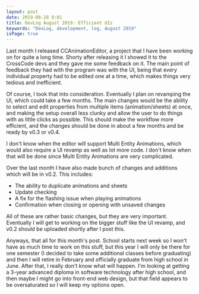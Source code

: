 ```yaml
---
layout: post
date: 2019-08-28 0:01
title: DevLog August 2019: Efficient UIs
keywords: "DevLog, development, log, August 2019"
isPage: true
---
```


Last month I released CCAnimationEditor, a project that I have been working on for quite a long time. Shorty after releasing it I showed it to the CrossCode devs and they gave me some feedback on it. The main point of feedback they had with the program was with the UI, being that every individual property had to be edited one at a time, which makes things very tedious and inefficient.

Of course, I took that into consideration. Eventually I plan on revamping the UI, which could take a few months. The main changes would be the ability to select and edit properties from multiple items (animation/sheets) at once, and making the setup overall less clunky and allow the user to do things with as little clicks as possible. This should make the workflow more efficient, and the changes should be done in about a few months and be ready by v0.3 or v0.4.

I don't know when the editor will support Multi Entity Animations, which would also require a UI revamp as well as lot more code. I don't know when that will be done since Multi Entity Animations are very complicated. 

Over the last month I have also made bunch of changes and additions which will be in v0.2. This includes:

* The ability to duplicate animations and sheets
* Update checking
* A fix for the flashing issue when playing animations
* Confirmation when closing or opening with unsaved changes

All of these are rather basic changes, but they are very important. Eventually I will get to working on the bigger stuff like the UI revamp, and v0.2 should be uploaded shortly after I post this. 

Anyways, that all for this month's post. School starts next week so I won't have as much time to work on this stuff, but this year I will only be there for one semester (I decided to take some additional classes before graduating) and then I will retire in February and officially graduate from high school in June. After that, I really don't know what will happen. I'm looking at getting a 3-year advanced diploma in software technology after high school, and then maybe I might go into front-end web design, but that field appears to be oversaturated so I will keep my options open.